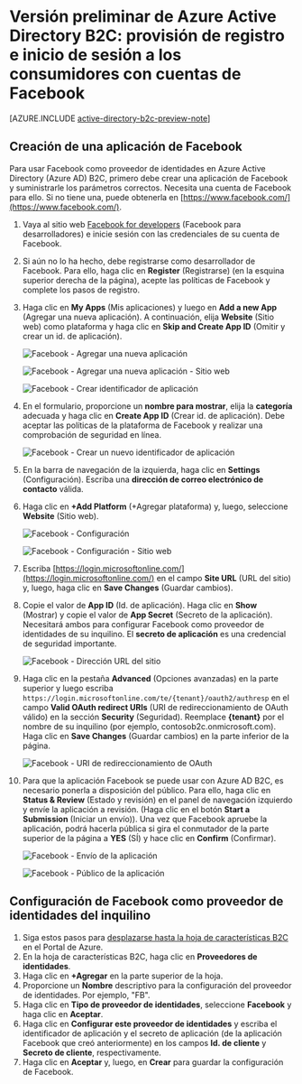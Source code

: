 <properties
	pageTitle="Vista previa de Azure Active Directory B2C: Configuración de Facebook | Microsoft Azure"
	description="Proporcione a los consumidores la posibilidad de registro e inicio de sesión con cuentas de Facebook en las aplicaciones protegidas por Azure Active Directory B2C."
	services="active-directory-b2c"
	documentationCenter=""
	authors="swkrish"
	manager="msmbaldwin"
	editor="bryanla"/>

<tags
	ms.service="active-directory-b2c"
	ms.workload="identity"
	ms.tgt_pltfrm="na"
	ms.devlang="na"
	ms.topic="article"
	ms.date="01/12/2016"
	ms.author="swkrish"/>

# Versión preliminar de Azure Active Directory B2C: provisión de registro e inicio de sesión a los consumidores con cuentas de Facebook

[AZURE.INCLUDE [active-directory-b2c-preview-note](../../includes/active-directory-b2c-preview-note.md)]

## Creación de una aplicación de Facebook

Para usar Facebook como proveedor de identidades en Azure Active Directory (Azure AD) B2C, primero debe crear una aplicación de Facebook y suministrarle los parámetros correctos. Necesita una cuenta de Facebook para ello. Si no tiene una, puede obtenerla en [https://www.facebook.com/](https://www.facebook.com/).

1. Vaya al sitio web [Facebook for developers](https://developers.facebook.com/) (Facebook para desarrolladores) e inicie sesión con las credenciales de su cuenta de Facebook.
2. Si aún no lo ha hecho, debe registrarse como desarrollador de Facebook. Para ello, haga clic en **Register** (Registrarse) (en la esquina superior derecha de la página), acepte las políticas de Facebook y complete los pasos de registro.
3. Haga clic en **My Apps** (Mis aplicaciones) y luego en **Add a new App** (Agregar una nueva aplicación). A continuación, elija **Website** (Sitio web) como plataforma y haga clic en **Skip and Create App ID** (Omitir y crear un id. de aplicación).

    ![Facebook - Agregar una nueva aplicación](./media/active-directory-b2c-setup-fb-app/fb-add-new-app.png)

    ![Facebook - Agregar una nueva aplicación - Sitio web](./media/active-directory-b2c-setup-fb-app/fb-add-new-app-website.png)

    ![Facebook - Crear identificador de aplicación](./media/active-directory-b2c-setup-fb-app/fb-new-app-skip.png)

4. En el formulario, proporcione un **nombre para mostrar**, elija la **categoría** adecuada y haga clic en **Create App ID** (Crear id. de aplicación). Debe aceptar las políticas de la plataforma de Facebook y realizar una comprobación de seguridad en línea.

    ![Facebook - Crear un nuevo identificador de aplicación](./media/active-directory-b2c-setup-fb-app/fb-create-app-id.png)

5. En la barra de navegación de la izquierda, haga clic en **Settings** (Configuración). Escriba una **dirección de correo electrónico de contacto** válida.
6. Haga clic en **+Add Platform** (+Agregar plataforma) y, luego, seleccione **Website** (Sitio web).

    ![Facebook - Configuración](./media/active-directory-b2c-setup-fb-app/fb-settings.png)

    ![Facebook - Configuración - Sitio web](./media/active-directory-b2c-setup-fb-app/fb-website.png)

7. Escriba [https://login.microsoftonline.com/](https://login.microsoftonline.com/) en el campo **Site URL** (URL del sitio) y, luego, haga clic en **Save Changes** (Guardar cambios).
8. Copie el valor de **App ID** (Id. de aplicación). Haga clic en **Show** (Mostrar) y copie el valor de **App Secret** (Secreto de la aplicación). Necesitará ambos para configurar Facebook como proveedor de identidades de su inquilino. El **secreto de aplicación** es una credencial de seguridad importante.

    ![Facebook - Dirección URL del sitio](./media/active-directory-b2c-setup-fb-app/fb-site-url.png)

9. Haga clic en la pestaña **Advanced** (Opciones avanzadas) en la parte superior y luego escriba `https://login.microsoftonline.com/te/{tenant}/oauth2/authresp` en el campo **Valid OAuth redirect URIs** (URI de redireccionamiento de OAuth válido) en la sección **Security** (Seguridad). Reemplace **{tenant}** por el nombre de su inquilino (por ejemplo, contosob2c.onmicrosoft.com). Haga clic en **Save Changes** (Guardar cambios) en la parte inferior de la página.

    ![Facebook - URI de redireccionamiento de OAuth](./media/active-directory-b2c-setup-fb-app/fb-oauth-redirect-uri.png)

10. Para que la aplicación Facebook se puede usar con Azure AD B2C, es necesario ponerla a disposición del público. Para ello, haga clic en **Status & Review** (Estado y revisión) en el panel de navegación izquierdo y envíe la aplicación a revisión. (Haga clic en el botón **Start a Submission** (Iniciar un envío)). Una vez que Facebook apruebe la aplicación, podrá hacerla pública si gira el conmutador de la parte superior de la página a **YES** (SÍ) y hace clic en **Confirm** (Confirmar).

    ![Facebook - Envío de la aplicación](./media/active-directory-b2c-setup-fb-app/fb-app-submission.png)

    ![Facebook - Público de la aplicación](./media/active-directory-b2c-setup-fb-app/fb-app-public.png)

## Configuración de Facebook como proveedor de identidades del inquilino

1. Siga estos pasos para [desplazarse hasta la hoja de características B2C](active-directory-b2c-app-registration.md#navigate-to-the-b2c-features-blade) en el Portal de Azure.
2. En la hoja de características B2C, haga clic en **Proveedores de identidades**.
3. Haga clic en **+Agregar** en la parte superior de la hoja.
4. Proporcione un **Nombre** descriptivo para la configuración del proveedor de identidades. Por ejemplo, "FB".
5. Haga clic en **Tipo de proveedor de identidades**, seleccione **Facebook** y haga clic en **Aceptar**.
6. Haga clic en **Configurar este proveedor de identidades** y escriba el identificador de aplicación y el secreto de aplicación (de la aplicación Facebook que creó anteriormente) en los campos **Id. de cliente** y **Secreto de cliente**, respectivamente.
7. Haga clic en **Aceptar** y, luego, en **Crear** para guardar la configuración de Facebook.

<!---HONumber=AcomDC_0224_2016-->